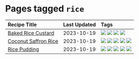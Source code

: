 # Pages tagged `rice`

|Recipe Title|Last Updated|Tags
|:---|:---|:---|
|[Baked Rice Custard](../recipes/bakedricecustard.md)|2023-10-19|[![](https://img.shields.io/badge/tag-baked-28ab17)](../tags/baked.md) [![](https://img.shields.io/badge/tag-dairy-e2596)](../tags/dairy.md) [![](https://img.shields.io/badge/tag-dessert-8f457a)](../tags/dessert.md) [![](https://img.shields.io/badge/tag-rice-f6b493)](../tags/rice.md)|
|[Coconut Saffron Rice](../recipes/coconutsaffronrice.md)|2023-10-19|[![](https://img.shields.io/badge/tag-expensive-5b6ac0)](../tags/expensive.md) [![](https://img.shields.io/badge/tag-rice-f6b493)](../tags/rice.md) [![](https://img.shields.io/badge/tag-sides-d5a11)](../tags/sides.md) [![](https://img.shields.io/badge/tag-stovetop-4e6ea)](../tags/stovetop.md) [![](https://img.shields.io/badge/tag-thai-95446)](../tags/thai.md)|
|[Rice Pudding](../recipes/ricepudding.md)|2023-10-19|[![](https://img.shields.io/badge/tag-dairy-e2596)](../tags/dairy.md) [![](https://img.shields.io/badge/tag-dessert-8f457a)](../tags/dessert.md) [![](https://img.shields.io/badge/tag-easy-b7439e)](../tags/easy.md) [![](https://img.shields.io/badge/tag-rice-f6b493)](../tags/rice.md) [![](https://img.shields.io/badge/tag-rice_cooker-c6d429)](../tags/rice_cooker.md)|